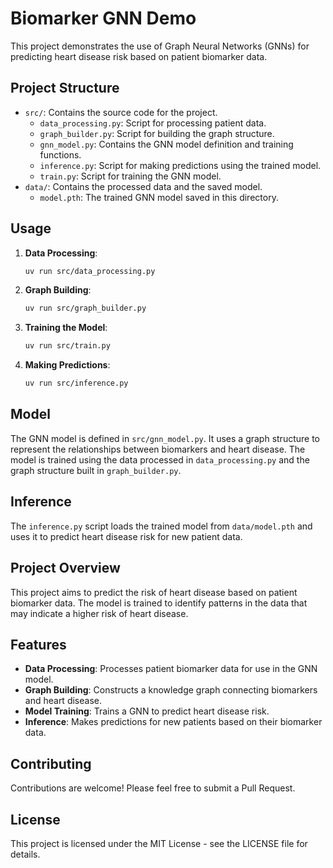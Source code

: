 # Biomarker GNN Demo

This project demonstrates the use of Graph Neural Networks (GNNs) for predicting heart disease risk based on patient biomarker data.

## Project Structure

- `src/`: Contains the source code for the project.
  - `data_processing.py`: Script for processing patient data.
  - `graph_builder.py`: Script for building the graph structure.
  - `gnn_model.py`: Contains the GNN model definition and training functions.
  - `inference.py`: Script for making predictions using the trained model.
  - `train.py`: Script for training the GNN model.
- `data/`: Contains the processed data and the saved model.
  - `model.pth`: The trained GNN model saved in this directory.

## Usage

1. **Data Processing**:
   ```bash
   uv run src/data_processing.py
   ```

2. **Graph Building**:
   ```bash
   uv run src/graph_builder.py
   ```

3. **Training the Model**:
   ```bash
   uv run src/train.py
   ```

4. **Making Predictions**:
   ```bash
   uv run src/inference.py
   ```

## Model

The GNN model is defined in `src/gnn_model.py`. It uses a graph structure to represent the relationships between biomarkers and heart disease. The model is trained using the data processed in `data_processing.py` and the graph structure built in `graph_builder.py`.

## Inference

The `inference.py` script loads the trained model from `data/model.pth` and uses it to predict heart disease risk for new patient data.

## Project Overview

This project aims to predict the risk of heart disease based on patient biomarker data. The model is trained to identify patterns in the data that may indicate a higher risk of heart disease.

## Features

- **Data Processing**: Processes patient biomarker data for use in the GNN model.
- **Graph Building**: Constructs a knowledge graph connecting biomarkers and heart disease.
- **Model Training**: Trains a GNN to predict heart disease risk.
- **Inference**: Makes predictions for new patients based on their biomarker data.

## Contributing

Contributions are welcome! Please feel free to submit a Pull Request.

## License

This project is licensed under the MIT License - see the LICENSE file for details.